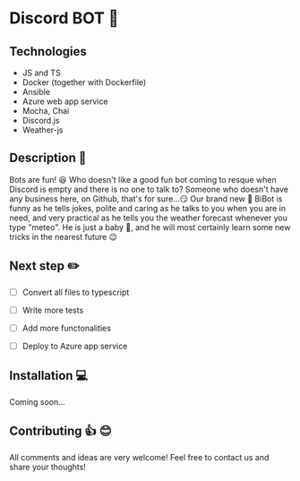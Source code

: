 # Discord BOT :robot:

## Technologies  
- JS and TS
- Docker (together with Dockerfile) 
- Ansible 
- Azure web app service
- Mocha, Chai
- Discord.js
- Weather-js

## Description :pencil:
Bots are fun! :laughing: Who doesn't like a good fun bot coming to resque when Discord is empty and there is no one to talk to? Someone who doesn't have any business here, on Github, that's for sure...😏
Our brand new :robot: BiBot is funny as he tells jokes, polite and caring as he talks to you when you are in need, and very practical as he tells you the weather forecast whenever you type "meteo". 
He is just a baby :baby:, and he will most certainly learn some new tricks in the nearest future :wink:

## Next step :pencil2:

 - [ ] Convert all files to typescript
 - [ ] Write more tests
 - [ ] Add more functonalities
 - [ ] Deploy to Azure app service

 
 ## Installation :computer:
Coming soon...
 ## Contributing :thumbsup: :blush: 
 All comments and ideas are very welcome! Feel free to contact us and share your thoughts!  

